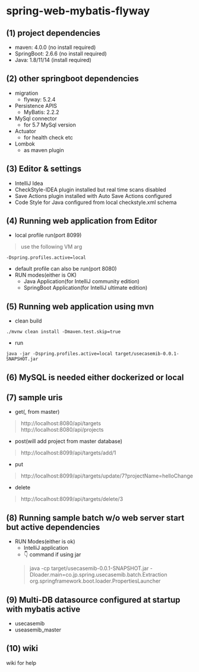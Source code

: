 # spring-web-mybatis-flyway

## (1) project dependencies

- maven: 4.0.0 (no install required)
- SpringBoot: 2.6.6 (no install required)
- Java: 1.8/11/14 (install required)

## (2) other springboot dependencies

- migration
    - flyway: 5.2.4
- Persistence APIS
    - MyBatis: 2.2.2
- MySql connector
    - for 5.7 MySql version
- Actuator
    - for health check etc
- Lombok
    - as maven plugin

## (3) Editor & settings

- IntelliJ Idea
- CheckStyle-IDEA plugin installed but real time scans disabled
- Save Actions plugin installed with Auto Save Actions configured
- Code Style for Java configured from local checkstyle.xml schema

## (4) Running web application from Editor

- local profile run(port 8099)

> use the following VM arg

```
-Dspring.profiles.active=local
```

- default profile can also be run(port 8080)
- RUN modes(either is OK)
    - Java Application(for IntelliJ community edition)
    - SpringBoot Application(for IntelliJ ultimate edition)

## (5) Running web application using mvn

- clean build

```
./mvnw clean install -Dmaven.test.skip=true
```

- run

```
java -jar -Dspring.profiles.active=local target/usecasemib-0.0.1-SNAPSHOT.jar
```

## (6) MySQL is needed either dockerized or local

## (7) sample uris

- get(, from master)

> http://localhost:8080/api/targets  
> http://localhost:8080/api/projects

- post(will add project from master database)

> http://localhost:8099/api/targets/add/1

- put

> http://localhost:8099/api/targets/update/7?projectName=helloChange

- delete

> http://localhost:8099/api/targets/delete/3

## (8) Running sample batch w/o web server start but active dependencies

- RUN Modes(either is ok)
    - IntelliJ application
    - 👇 command if using jar
  > java -cp target/usecasemib-0.0.1-SNAPSHOT.jar -Dloader.main=co.jp.spring.usecasemib.batch.Extraction org.springframework.boot.loader.PropertiesLauncher

## (9) Multi-DB datasource configured at startup with mybatis active

- usecasemib
- useasemib_master

## (10) wiki
wiki for help
